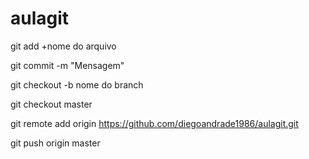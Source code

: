 # aulagit

git add +nome do arquivo

git commit -m "Mensagem"

git checkout -b nome do branch

git checkout master

git remote add origin https://github.com/diegoandrade1986/aulagit.git

git push origin master
